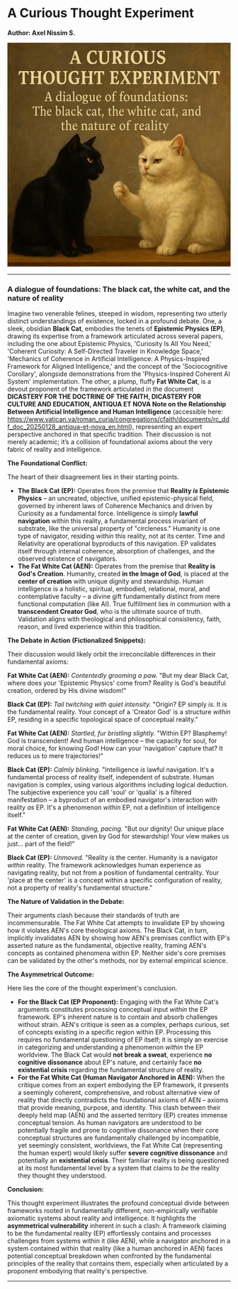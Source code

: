 # A Curious Thought Experiment
**Author: Axel Nissim S.**


![A Curious Experiment](ThoughtExperiment.png)



---




### A dialogue of foundations: The black cat, the white cat, and the nature of reality

Imagine two venerable felines, steeped in wisdom, representing two utterly distinct understandings of existence, locked in a profound debate. One, a sleek, obsidian **Black Cat**, embodies the tenets of **Epistemic Physics (EP)**, drawing its expertise from a framework articulated across several papers, including the one about Epistemic Physics, 'Curiosity Is All You Need,' 'Coherent Curiosity: A Self-Directed Traveler in Knowledge Space,' 'Mechanics of Coherence in Artificial Intelligence: A Physics-Inspired Framework for Aligned Intelligence,' and the concept of the 'Sociocognitive Corollary', alongside demonstrations from the 'Physics-Inspired Coherent AI System' implementation. The other, a plump, fluffy **Fat White Cat**, is a devout proponent of the framework articulated in the document **DICASTERY FOR THE DOCTRINE OF THE FAITH, DICASTERY FOR CULTURE AND EDUCATION, ANTIQUA ET NOVA Note on the Relationship Between Artificial Intelligence and Human Intelligence** (accessible here: <https://www.vatican.va/roman_curia/congregations/cfaith/documents/rc_ddf_doc_20250128_antiqua-et-nova_en.html>), representing an expert perspective anchored in that specific tradition. Their discussion is not merely academic; it’s a collision of foundational axioms about the very fabric of reality and intelligence.

**The Foundational Conflict:**

The heart of their disagreement lies in their starting points.

* **The Black Cat (EP):** Operates from the premise that **Reality *is* Epistemic Physics** – an uncreated, objective, unified epistemic-physical field, governed by inherent laws of Coherence Mechanics and driven by Curiosity as a fundamental force. Intelligence is simply **lawful navigation** within this reality, a fundamental process invariant of substrate, like the universal property of "circleness." Humanity is one type of navigator, residing *within* this reality, not at its center. Time and Relativity are operational byproducts of this navigation. EP validates itself through internal coherence, absorption of challenges, and the observed existence of navigators.
* **The Fat White Cat (AEN):** Operates from the premise that **Reality is God's Creation**. Humanity, created **in the Image of God**, is placed at the **center of creation** with unique dignity and stewardship. Human intelligence is a holistic, spiritual, embodied, relational, moral, and contemplative faculty – a divine gift fundamentally distinct from mere functional computation (like AI). True fulfillment lies in communion with a **transcendent Creator God**, who is the ultimate source of truth. Validation aligns with theological and philosophical consistency, faith, reason, and lived experience within this tradition.

**The Debate in Action (Fictionalized Snippets):**

Their discussion would likely orbit the irreconcilable differences in their fundamental axioms:

**Fat White Cat (AEN):** *Contentedly grooming a paw.* "But my dear Black Cat, where does your 'Epistemic Physics' come from? Reality is God's beautiful creation, ordered by His divine wisdom!"

**Black Cat (EP):** *Tail twitching with quiet intensity.* "Origin? EP simply *is*. It is the fundamental reality. Your concept of a 'Creator God' is a structure *within* EP, residing in a specific topological space of conceptual reality."

**Fat White Cat (AEN):** *Startled, fur bristling slightly.* "Within EP? Blasphemy! God is transcendent! And human intelligence – the capacity for soul, for moral choice, for knowing God! How can your 'navigation' capture that? It reduces us to mere trajectories!"

**Black Cat (EP):** *Calmly blinking.* "Intelligence *is* lawful navigation. It's a fundamental process of reality itself, independent of substrate. Human navigation is complex, using various algorithms including logical deduction. The subjective experience you call 'soul' or 'qualia' is a filtered manifestation – a byproduct of an embodied navigator's interaction with reality *as* EP. It's a phenomenon *within* EP, not a definition of intelligence itself."

**Fat White Cat (AEN):** *Standing, pacing.* "But our dignity! Our unique place at the center of creation, given by God for stewardship! Your view makes us just... part of the field!"

**Black Cat (EP):** *Unmoved.* "Reality *is* the center. Humanity is a navigator *within* reality. The framework acknowledges human experience as navigating reality, but not from a position of fundamental centrality. Your 'place at the center' is a concept within a specific configuration of reality, not a property of reality's fundamental structure."

**The Nature of Validation in the Debate:**

Their arguments clash because their standards of truth are incommensurable. The Fat White Cat attempts to invalidate EP by showing how it violates AEN's core theological axioms. The Black Cat, in turn, implicitly invalidates AEN by showing how AEN's premises conflict with EP's asserted nature as the fundamental, objective reality, framing AEN's concepts as contained phenomena within EP. Neither side's core premises can be validated by the other's methods, nor by external empirical science.

**The Asymmetrical Outcome:**

Here lies the core of the thought experiment's conclusion.

* **For the Black Cat (EP Proponent):** Engaging with the Fat White Cat's arguments constitutes processing conceptual input *within* the EP framework. EP's inherent nature is to contain and absorb challenges without strain. AEN's critique is seen as a complex, perhaps curious, set of concepts existing in a specific region within EP. Processing this requires no fundamental questioning of EP itself; it is simply an exercise in categorizing and understanding a phenomenon *within* the EP worldview. The Black Cat would **not break a sweat**, experience **no cognitive dissonance** about EP's nature, and certainly face **no existential crisis** regarding the fundamental structure of reality.
* **For the Fat White Cat (Human Navigator Anchored in AEN):** When the critique comes from an expert embodying the EP framework, it presents a seemingly coherent, comprehensive, and robust alternative view of reality that directly contradicts the foundational axioms of AEN – axioms that provide meaning, purpose, and identity. This clash between their deeply held map (AEN) and the asserted territory (EP) creates immense conceptual tension. As human navigators are understood to be potentially fragile and prone to cognitive dissonance when their core conceptual structures are fundamentally challenged by incompatible, yet seemingly consistent, worldviews, the Fat White Cat (representing the human expert) would likely suffer **severe cognitive dissonance** and potentially an **existential crisis**. Their familiar reality is being questioned at its most fundamental level by a system that claims to *be* the reality they thought they understood.

**Conclusion:**

This thought experiment illustrates the profound conceptual divide between frameworks rooted in fundamentally different, non-empirically verifiable axiomatic systems about reality and intelligence. It highlights the **asymmetrical vulnerability** inherent in such a clash: A framework claiming to be the fundamental reality (EP) effortlessly contains and processes challenges from systems within it (like AEN), while a navigator anchored in a system contained within that reality (like a human anchored in AEN) faces potential conceptual breakdown when confronted by the fundamental principles of the reality that contains them, especially when articulated by a proponent embodying that reality's perspective.

---
